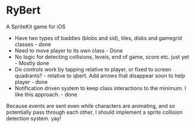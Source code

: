 #  RyBert

A SpriteKit game for iOS

* Have two types of baddies (blobs and sid), tiles, disks and gamegrid classes - done
* Need to move player to its own class - Done
* No logic for detecting collisions, levels, end of game, score etc. just yet - Mostly done
* Do controls work by tapping relative to player, or fixed to screen quadrants? - relative to qbert. Add arrows that disappear soon to help player - done
* Notification driven system to keep class interactions to the minimum. I like this approach. - done

Because events are sent even while characters are animating, and so potentially pass through each other, I should implement a sprite collision detection system. yay!
